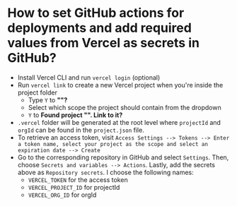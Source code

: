 # How to set GitHub actions for deployments and add required values from Vercel as secrets in GitHub?

- Install Vercel CLI and run `vercel login` (optional)
- Run `vercel link` to create a new Vercel project when you're inside the project folder
  - Type `Y` to **"<path-to-the-project-folder>"?**
  - Select which scope the project should contain from the dropdown
  - `Y` to **Found project "<project-name-in-vercel>". Link to it?**
- `.vercel` folder will be generated at the root level where `projectId` and `orgId` can be found in the `project.json` file.
- To retrieve an access token, visit `Access Settings --> Tokens --> Enter a token name, select your project as the scope and select an expiration date --> Create`
- Go to the corresponding repository in GitHub and select `Settings`. Then, choose `Secrets and variables --> Actions`. Lastly, add the secrets above as `Repository secrets`. I choose the following names:
  - `VERCEL_TOKEN` for the access token
  - `VERCEL_PROJECT_ID` for projectId
  - `VERCEL_ORG_ID` for orgId

